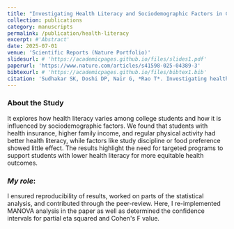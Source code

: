 ```yaml
---
title: "Investigating Health Literacy and Sociodemographic Factors in College Students"
collection: publications
category: manuscripts
permalink: /publication/health-literacy
excerpt: #'Abstract'
date: 2025-07-01
venue: 'Scientific Reports (Nature Portfolio)'
slidesurl: # 'https://academicpages.github.io/files/slides1.pdf'
paperurl: 'https://www.nature.com/articles/s41598-025-04389-3'
bibtexurl: # 'https://academicpages.github.io/files/bibtex1.bib'
citation: 'Sudhakar SK, Doshi DP, Nair G, *Rao T*. Investigating health literacy and sociodemographic factors in college students. Scientific Reports. 2025 Jul 1;15(1):20455.'
---
```


### 

### About the Study
It explores how health literacy varies among college students and how it is influenced by sociodemographic factors. We found that students with health insurance, higher family income, and regular physical activity had better health literacy, while factors like study discipline or food preference showed little effect. The results highlight the need for targeted programs to support students with lower health literacy for more equitable health outcomes.

### *My role*: 
I ensured reproducibility of results, worked on parts of the statistical analysis, and contributed through the peer-review. Here, I re-implemented MANOVA analysis in the paper as well as determined the confidence intervals for partial eta squared and Cohen's F value. 
